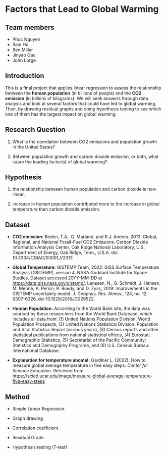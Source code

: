 # Factors that Lead to Global Warming

## Team members

- Phuc Nguyen
- Rain Hu
- Ben Miller
- Jinyao Gao
- John Lorge

## Introduction

This is a final project that applies linear regression to assess the relationship between the **human population** (in billions of people) and the **CO2 emission** (in billions of kilograms). We will seek answers through data analysis and look at several factors that could have led to global warming. Then, by drawing residual graphs and doing hypothesis testing to see which one of them has the largest impact on global warming.

## Research Question

1. What is the correlation between CO2 emissions and population growth in the United States? 
  
2. Between population growth and carbon dioxide emission, or both, what is/are the leading factor(s) of global warming?

## Hypothesis

1. the relationship between human population and carbon dioxide is non-linear.

2. increase in human population contributed more to the increase in global temperature than carbon dioxide emission.

## Dataset

- **CO2 emission:** Boden, T.A., G. Marland, and R.J. Andres. 2013. Global, Regional, and National Fossil-Fuel CO2 Emissions. Carbon Dioxide Information Analysis Center, Oak Ridge National Laboratory, U.S. Department of Energy, Oak Ridge, Tenn., U.S.A. doi 10.3334/CDIAC/00001_V2013

- **Global Temperature:** GISTEMP Team, 2022: GISS Surface Temperature Analysis (GISTEMP), version 4. NASA Goddard Institute for Space Studies. Dataset accessed 20YY-MM-DD at https://data.giss.nasa.gov/gistemp/.
Lenssen, N., G. Schmidt, J. Hansen, M. Menne, A. Persin, R. Ruedy, and D. Zyss, 2019: Improvements in the GISTEMP uncertainty model. J. Geophys. Res. Atmos., 124, no. 12, 6307-6326, doi:10.1029/2018JD029522.

- **Human Population:** According to the World Bank site, the data was sourced by these researchers from the World Bank Database, which includes all data from: (1) United Nations Population Division. World Population Prospects, (2) United Nations Statistical Division. Population and Vital Statistics Reprot (various years), (3) Census reports and other statistical publications from national statistical offices, (4) Eurostat: Demographic Statistics, (5) Secretariat of the Pacific Community: Statistics and Demography Programe, and (6) U.S. Census Bureau: International Database.

- **Explanation for temperature anomal:** Gardiner L. (2022). How to measure global average temperature in five easy steps. _Center for Science Education_. Retrieved from: https://scied.ucar.edu/image/measure-global-average-temperature-five-easy-steps

## Method

- Simple Linear Regression

- Graph drawing

- Correlation coefficient

- Residual Graph

- Hypothesis testing (T-test)
